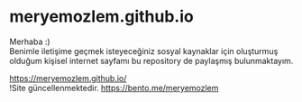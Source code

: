 # meryemozlem.github.io
Merhaba :) <br>
Benimle iletişime geçmek isteyeceğiniz sosyal kaynaklar için oluşturmuş olduğum kişisel internet sayfamı bu repository de paylaşmış bulunmaktayım.
<br>

https://meryemozlem.github.io/
<br>
!Site güncellenmektedir.
https://bento.me/meryemozlem

<br>
<br>
<br>
    <!-- background-repeat: no-repeat;
    background-attachment: fixed;
    background-position: center center;
    background: url(background.jpg);
    background-size: cover;
    background-color:#464646;-->
